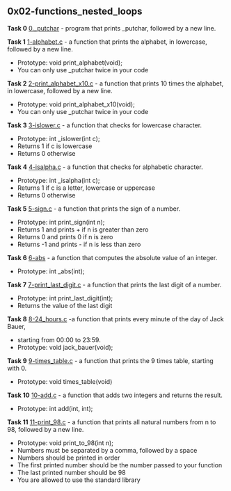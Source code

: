 ## 0x02-functions_nested_loops

**Task 0**
[0._putchar](./0-holberton.c) - program that prints _putchar, followed by a new line.


**Task 1**
[1-alphabet.c](./1-alphabet.c) - a function that prints the alphabet, in lowercase, followed by a new line.
 * Prototype: void print_alphabet(void);
 * You can only use _putchar twice in your code


**Task 2**
[2-print_alphabet_x10.c](./2-print_alphabet_x10.c) - a function that prints 10 times the alphabet, in lowercase, followed by a new line.
 * Prototype: void print_alphabet_x10(void);
 * You can only use _putchar twice in your code

**Task 3**
[3-islower.c](./3-islower.c) - a function that checks for lowercase character.
 * Prototype: int _islower(int c);
 * Returns 1 if c is lowercase
 * Returns 0 otherwise

**Task 4**
[4-isalpha.c](./4-isalpha.c) - a function that checks for alphabetic character.
 * Prototype: int _isalpha(int c);
 * Returns 1 if c is a letter, lowercase or uppercase
 * Returns 0 otherwise

**Task 5**
[5-sign.c](./5-sign.c) - a function that prints the sign of a number.
 * Prototype: int print_sign(int n);
 * Returns 1 and prints + if n is greater than zero
 * Returns 0 and prints 0 if n is zero
 * Returns -1 and prints - if n is less than zero

**Task 6**
[6-abs](./6-abs) - a function that computes the absolute value of an integer.
 * Prototype: int _abs(int);

**Task 7**
[7-print_last_digit.c](./7-print_last_digit.c) -  a function that prints the last digit of a number.
 * Prototype: int print_last_digit(int);
 * Returns the value of the last digit

**Task 8**
[8-24_hours.c](./8-24_hours.c) -a function that prints every minute of the day of Jack Bauer,
 * starting from 00:00 to 23:59.
 * Prototype: void jack_bauer(void);

**Task 9**
[9-times_table.c](./9-times_table.c) - a function that prints the 9 times table, starting with 0.
 * Prototype: void times_table(void)

**Task 10**
[10-add.c](./10-add.c) - a function that adds two integers and returns the result.
 * Prototype: int add(int, int);

**Task 11**
[11-print_98.c](./11-print_98.c) - a function that prints all natural numbers from n to 98, followed by a
new line.
 * Prototype: void print_to_98(int n);
 * Numbers must be separated by a comma, followed by a space
 * Numbers should be printed in order
 * The first printed number should be the number passed to your function
 * The last printed number should be 98
 * You are allowed to use the standard library


